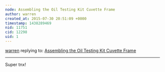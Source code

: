 ```yaml
---
node: Assembling the Oil Testing Kit Cuvette Frame
author: warren
created_at: 2015-07-30 20:51:09 +0000
timestamp: 1438289469
nid: 11751
cid: 12298
uid: 1
---
```




[warren](../profile/warren) replying to: [Assembling the Oil Testing Kit Cuvette Frame](../notes/mathew/04-07-2015/assembling-the-oil-testing-kit-cuvette-frame)

----
Super tnx!